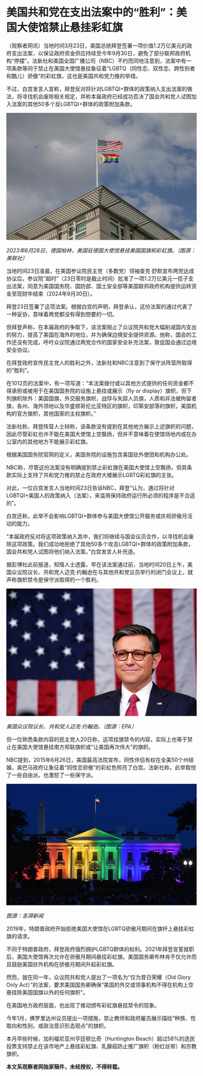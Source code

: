 # 美国共和党在支出法案中的“胜利”：美国大使馆禁止悬挂彩虹旗

（观察者网讯）当地时间3月23日，美国总统拜登签署一项价值1.2万亿美元的政府支出法案，以保证政府资金供应持续至今年9月30日，避免了部分联邦政府机构“停摆”。法新社和美国全国广播公司（NBC）不约而同地注意到，法案中有一项条款等同于禁止在美国大使馆悬挂象征着“LGBTQ（同性恋、双性恋、跨性别者和酷儿）骄傲”的彩虹旗，这也是美国共和党力推的举措。

不过，白宫发言人宣称，拜登反对将针对LGBTQI+群体的政策纳入支出法案的做法，将寻找机会废除相关规定，并称本届政府已经成功否决了国会共和党人试图加入法案的其他50多个反LGBTQI+群体的政策附加条款。

![3a0a5ae07a420dd344da8d8b08250b83.jpg](https://raw.githubusercontent.com/qqhsx/qqnews_image/main/2024/03/24/美国共和党在支出法案中的“胜利”：美国大使馆禁止悬挂彩虹旗/3a0a5ae07a420dd344da8d8b08250b83.jpg)

_2023年6月28日，德国柏林，美国驻德国大使馆悬挂美国国旗和彩虹旗。（图源：美联社）_

当地时间23日凌晨，在美国参议院民主党（多数党）领袖查克·舒默宣布两党达成协议后，参议院“超时”（23日零时是截止时间）批准了一项1.2万亿美元一揽子支出法案，同意为美国国务院、国防部、国土安全部等美国联邦政府机构提供运转资金至现财年结束（2024年9月30日）。

拜登23日签署了这项法案。根据白宫的声明，拜登承认，这份法案的通过代表了一种妥协，意味着两党都没有得到想要的一切。

但拜登声称，在本届政府的争取下，该法案阻止了众议院共和党大幅削减国内支出的努力，提高了美国在海外的地位，并为确保边境安全提供资源。他称，国会的工作还没有完成，呼吁众议院通过两党合作的国家安全补充法案，敦促国会通过边境安全协议。

在拜登政府宣传民主党人的胜利之外，法新社和NBC注意到了保守派阵营所取得的“胜利”。

在1012页的法案中，有一项写道：“本法案拨付或以其他方式提供的任何资金都不得承担或被用于在美国国务院的设施上悬挂或展示（fly or
display）旗帜，但下列旗帜除外：美国国旗，外交服务旗帜，战俘与失踪人员旗，人质和非法被拘留者旗，各州、海外领地以及华盛顿哥伦比亚特区的旗帜，印第安部落的旗帜，美国机构的官方旗帜，其他国家的主权旗帜。”

法新社称，拜登阵营人士辩称，该条款没有提到在其他地方展示上述旗帜的问题，因此尽管彩虹也许不能在美国大使馆上空飘扬，但并不意味着在使馆场地内或在办公室内的其他地方不能展示彩虹旗。

根据美国国务院官网的定义，美国务院的设施包含美国驻外使团和机构办公处。

NBC称，尽管这份法案没有明确提到禁止彩虹旗在美国大使馆上空飘扬，但其条款实际上支持了共和党力推的禁止在政府大楼展示LGBTQ彩虹旗的主张。

对此，一位白宫发言人当地时间23日告诉NBC，拜登“认为，通过将针对LGBTQI+美国人的政策纳入（法案），来滥用保持政府运行所必须的程序是不合适的”。

白宫还称，此举不会影响LGBTQI+群体参与美国大使馆公开服务或庆祝骄傲月活动的能力。

“本届政府反对将这项政策纳入其中，我们将继续与国会议员合作，以寻找机会废除这项政策。我们成功地拒绝了其他50多个攻击LGBTQI+群体的政策附加条款，国会共和党人试图将他们纳入法案。”白宫发言人补充道。

据彭博社此前报道，知情人士透露，早在该法案通过前，当地时间20日上午，美国众议院议长、共和党人迈克·约翰逊在与其他共和党议员举行的闭门会议上，就声称旗帜禁令是保守派取得的一个胜利。

![33355a1dff4d395d86e6b971559128b6.jpg](https://raw.githubusercontent.com/qqhsx/qqnews_image/main/2024/03/24/美国共和党在支出法案中的“胜利”：美国大使馆禁止悬挂彩虹旗/33355a1dff4d395d86e6b971559128b6.jpg)

_美国众议院议长、共和党人迈克·约翰逊。（图源：EPA）_

但一位熟悉条款内容的民主党人20日称，这项挂旗禁令的内容，实际上也等于禁止在美国大使馆悬挂南方邦联旗帜或“让美国再次伟大”的旗帜。

NBC提到，2015年6月26日，美国最高法院宣布，同性伴侣有权在全美50个州结婚，奥巴马政府让象征着“同性恋骄傲”的彩虹色照亮了白宫。法新社称，此举取悦了一些自由派，也激怒了一些保守派。

![eb211d1d5e6971987b285670884c5523.jpg](https://raw.githubusercontent.com/qqhsx/qqnews_image/main/2024/03/24/美国共和党在支出法案中的“胜利”：美国大使馆禁止悬挂彩虹旗/eb211d1d5e6971987b285670884c5523.jpg)

_图源：澎湃新闻_

2019年，特朗普政府开始拒绝美国大使馆在LGBTQ骄傲月期间在旗杆上悬挂彩虹旗的请求。

不同于特朗普政府，拜登政府强烈拥护LGBTQ群体的权利。2021年拜登宣誓就职后，美国大使馆再次允许在骄傲月期间悬挂彩虹旗。美国国务卿布林肯不仅允许而且鼓励美国驻外机构在骄傲月期间升起彩虹旗。

然而，就在同一年，众议院共和党人提出了一项名为“仅为昔日荣耀（Old Glory Only
Act）”的法案，要求美国国务卿确保“美国的外交或领事机构不得在机构上空悬挂除美国国旗以外的任何旗帜”。

在美国地方政府层面，也出现了推动颁布彩虹旗悬挂禁令的现象。

今年1月，佛罗里达州议员提出一项措施，禁止教师和政府雇员展示描绘“种族、性取向和性别，或政治意识形态观点”的旗帜。

本月早些时候，加利福尼亚州亨廷顿比奇（Huntington
Beach）超过58%的选民投票支持禁止在该市地产上悬挂彩虹旗、乳腺癌防止推广旗帜（粉红丝带）和宗教旗帜。

**本文系观察者网独家稿件，未经授权，不得转载。**

